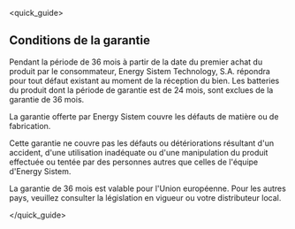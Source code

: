 <quick_guide>
## Conditions de la garantie
Pendant la période de 36 mois à partir de la date du premier achat du produit par le consommateur, Energy Sistem Technology, S.A. répondra pour tout défaut existant au moment de la réception du bien. Les batteries du produit dont la période de garantie est de 24 mois, sont exclues de la garantie de 36 mois.

La garantie offerte par Energy Sistem couvre les défauts de matière ou de fabrication.

Cette garantie ne couvre pas les défauts ou détériorations résultant d'un accident, d'une utilisation inadéquate ou d'une manipulation du produit effectuée ou tentée par des personnes autres que celles de l'équipe d'Energy Sistem.

La garantie de 36 mois est valable pour l'Union européenne. Pour les autres pays, veuillez consulter la législation en vigueur ou votre distributeur local.


</quick_guide>
